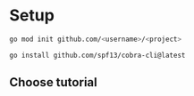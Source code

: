 # Setup

```sh
go mod init github.com/<username>/<project>
```

```
go install github.com/spf13/cobra-cli@latest
```

## Choose tutorial
